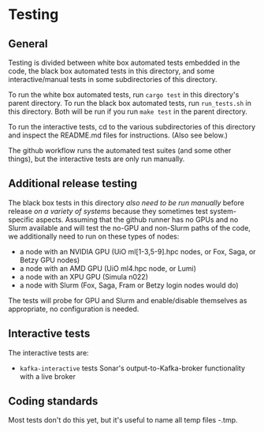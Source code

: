 # Testing

## General

Testing is divided between white box automated tests embedded in the code, the black box automated
tests in this directory, and some interactive/manual tests in some subdirectories of this directory.

To run the white box automated tests, run `cargo test` in this directory's parent directory.  To run
the black box automated tests, run `run_tests.sh` in this directory.  Both will be run if you run
`make test` in the parent directory.

To run the interactive tests, cd to the various subdirectories of this directory and inspect the
README.md files for instructions.  (Also see below.)

The github workflow runs the automated test suites (and some other things), but the interactive
tests are only run manually.

## Additional release testing

The black box tests in this directory *also need to be run manually* before release *on a variety of
systems* because they sometimes test system-specific aspects.  Assuming that the github runner has
no GPUs and no Slurm available and will test the no-GPU and non-Slurm paths of the code, we
additionally need to run on these types of nodes:

- a node with an NVIDIA GPU (UiO ml[1-3,5-9].hpc nodes, or Fox, Saga, or Betzy GPU nodes)
- a node with an AMD GPU (UiO ml4.hpc node, or Lumi)
- a node with an XPU GPU (Simula n022)
- a node with Slurm (Fox, Saga, Fram or Betzy login nodes would do)

The tests will probe for GPU and Slurm and enable/disable themselves as appropriate, no
configuration is needed.

## Interactive tests

The interactive tests are:

- `kafka-interactive` tests Sonar's output-to-Kafka-broker functionality with a live broker

## Coding standards

Most tests don't do this yet, but it's useful to name all temp files <test-name>-<something>.tmp.

